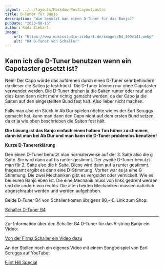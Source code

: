```yaml
---
layout: ../../layouts/MarkdownPostLayout.astro
title: D-Tuner für Banjo
description: "Wie benutzt man einen D-Tuner für das Banjo?"
pubDate: "2023-08-15"
author: Rudi Ziebart
image:
    url: "https://www.musicstudio-ziebart.de/images/B4_300x141.webp"
    alt: "B4 D-Tuner von Schaller"
---
```

## Kann ich die D-Tuner benutzen wenn ein Capotaster gesetzt ist?
<p>
    Nein! Der Capo würde das aufdrehen durch einen D-Tuner sehr behindern da dieser die Saiten ja festdrückt. Die D-Tuner können nur ohne Capotaster verwendet werden. Die D-Tuner drehen ja die Saiten runter oder rauf und dies kann dann nicht mehr richtig gemacht werden, da der Capo ja die Saiten auf den eingestellten Bund fest hält. Also lieber nicht machen.</p>
<p>Falls man also ein Stück in Ab Dur spielen nöchte wie es der Earl Scruggs gemacht hat, kann man dann den Capo nicht auf dem ersten Bund setzen, da er ja wie oben beschrieben die Saiten fest hält.
</p>

**Die Lösung ist das Banjo einfach einen halben Ton höher zu stimmen, dann ist man bei Ab Dur und man kann die D-Tuner problemlos benutzen!**

**Kurze D-Tunererklärung**
<p>
Den einen D-Tuner benutzt man normalerweise auf der 3. Saite also die g Saite. Sie wird dann auf fis runter gestimmt. Der zweite D-Tuner benutzt man für 2. Saite also die h Saite. Diese wird dann auf a runter gestimmt. Insgesamt ergibt es dann eine D-Stimmung. Vorher war es ja eine G Stimmung. Die zwei Mechaniken gibt es vergoldet oder vernickelt. Wie es bei euren Banjo eben ist. Die eine Mechanik muss von links gedreht werden und die andere von rechts. Die alten beiden Mechaniken müssen natürlich abgeschraubt werden und werden aufgehoben.
</p>
<p>Beide D-Tuner B4 von Schaller kosten übrigens 90,- €. Link zum Shop:

<a 
    href="https://www.martinsmusikkiste.eu/bau-ersatzteile/banjo/mechaniken/35341/b4-banjomechanik-gold-galalith?sPartner=35038"
    class="normal-links"
    >Schaller D-Tuner B4
</a>

---
<p>Zur Information über den Schaller B4 D-Tuner für das 5-string Banjo ein Video:</p>

<a
    href="https://www.bing.com/videos/search?q=d-tuner+von+Schaller&docid=603484974327399060&mid=B955F2CCC6294F97F134B955F2CCC6294F97F134&view=detail&FORM=VIRE"
    class="normal-links"
    >Von der Firma Schaller ein Video dazu
</a>

<p>
An der Stellen noch ein eigenes Video mit einem Songbeispiel von Earl Scruggs auf YouTube:
</p>

<a
    href="https://www.youtube.com/embed/R75ZetEwmtw"
    class="normal-links"
    >Flint Hill Special
</a>